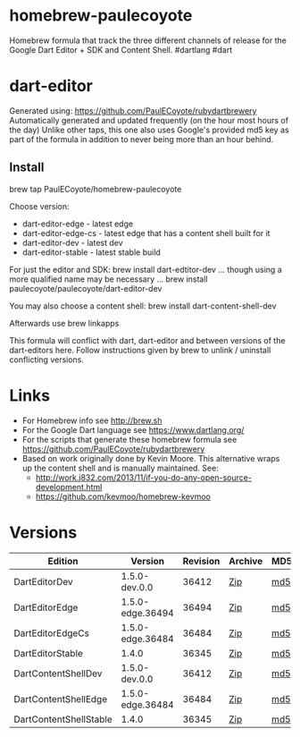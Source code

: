 homebrew-paulecoyote
====================

Homebrew formula that track the three different channels of release for the Google Dart Editor + SDK and Content Shell.  #dartlang #dart

dart-editor
===========

Generated using: https://github.com/PaulECoyote/rubydartbrewery
Automatically generated and updated frequently (on the hour most hours of the day)
Unlike other taps, this one also uses Google's provided md5 key as part of the formula in addition to never being more than an hour behind.

Install
-------
brew tap PaulECoyote/homebrew-paulecoyote

Choose version:
* dart-editor-edge - latest edge
* dart-editor-edge-cs - latest edge that has a content shell built for it
* dart-editor-dev - latest dev
* dart-editor-stable - latest stable build

For just the editor and SDK:
brew install dart-edtitor-dev
... though using a more qualified name may be necessary ...
brew install paulecoyote/paulecoyote/dart-editor-dev

You may also choose a content shell:
brew install dart-content-shell-dev

Afterwards use 
brew linkapps

This formula will conflict with dart, dart-editor and between versions of the dart-editors here.  Follow instructions given by brew to unlink / uninstall conflicting versions.

Links
=====
* For Homebrew info see http://brew.sh
* For the Google Dart language see https://www.dartlang.org/
* For the scripts that generate these homebrew formula see https://github.com/PaulECoyote/rubydartbrewery
* Based on work originally done by Kevin Moore. This alternative wraps up the content shell and is manually maintained.  See: 
    * http://work.j832.com/2013/11/if-you-do-any-open-source-development.html
    * https://github.com/kevmoo/homebrew-kevmoo

Versions
========
| Edition | Version | Revision | Archive | MD5 | Notes |
| ------- | ------- | -------- | ------- | --- | ----- |
| DartEditorDev | 1.5.0-dev.0.0 | 36412 | [Zip](http://storage.googleapis.com/dart-archive/channels/dev/release/36412/editor/darteditor-macos-x64.zip) | [md5](http://storage.googleapis.com/dart-archive/channels/dev/release/36412/editor/darteditor-macos-x64.zip.md5sum) | [Changes](http://storage.googleapis.com/dart-archive/channels/dev/release/latest/changelog.html) |
| DartEditorEdge | 1.5.0-edge.36494 | 36494 | [Zip](http://storage.googleapis.com/dart-archive/channels/be/raw/36494/editor/darteditor-macos-x64.zip) | [md5](http://storage.googleapis.com/dart-archive/channels/be/raw/36494/editor/darteditor-macos-x64.zip.md5sum) | - |
| DartEditorEdgeCs | 1.5.0-edge.36484 | 36484 | [Zip](http://storage.googleapis.com/dart-archive/channels/be/raw/36484/editor/darteditor-macos-x64.zip) | [md5](http://storage.googleapis.com/dart-archive/channels/be/raw/36484/editor/darteditor-macos-x64.zip.md5sum) | - |
| DartEditorStable | 1.4.0 | 36345 | [Zip](http://storage.googleapis.com/dart-archive/channels/stable/release/36345/editor/darteditor-macos-x64.zip) | [md5](http://storage.googleapis.com/dart-archive/channels/stable/release/36345/editor/darteditor-macos-x64.zip.md5sum) | [Changes](http://storage.googleapis.com/dart-archive/channels/stable/release/latest/changelog.html) |
| DartContentShellDev | 1.5.0-dev.0.0 | 36412 | [Zip](http://storage.googleapis.com/dart-archive/channels/dev/release/36412/dartium/content_shell-macos-ia32-release.zip) | [md5](http://storage.googleapis.com/dart-archive/channels/dev/release/36412/dartium/content_shell-macos-ia32-release.zip.md5sum) | - |
| DartContentShellEdge | 1.5.0-edge.36484 | 36484 | [Zip](http://storage.googleapis.com/dart-archive/channels/be/raw/36484/dartium/content_shell-macos-ia32-release.zip) | [md5](http://storage.googleapis.com/dart-archive/channels/be/raw/36484/dartium/content_shell-macos-ia32-release.zip.md5sum) | - |
| DartContentShellStable | 1.4.0 | 36345 | [Zip](http://storage.googleapis.com/dart-archive/channels/stable/release/36345/dartium/content_shell-macos-ia32-release.zip) | [md5](http://storage.googleapis.com/dart-archive/channels/stable/release/36345/dartium/content_shell-macos-ia32-release.zip.md5sum) | - |
